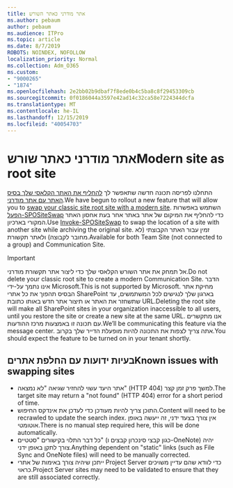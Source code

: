 ```yaml
---
title: אתר מודרני כאתר השורש
ms.author: pebaum
author: pebaum
ms.audience: ITPro
ms.topic: article
ms.date: 8/7/2019
ROBOTS: NOINDEX, NOFOLLOW
localization_priority: Normal
ms.collection: Adm_O365
ms.custom:
- "9000265"
- "1874"
ms.openlocfilehash: 2e2bb02b9dbaf7f8ede0b4c5ba8c8f29453309cb
ms.sourcegitcommit: 0f0186044a3597e42ad14c32ca58e7224344dcfa
ms.translationtype: MT
ms.contentlocale: he-IL
ms.lasthandoff: 12/15/2019
ms.locfileid: "40054703"
---
```

# <a name="modern-site-as-root-site"></a><span data-ttu-id="5a48d-102">אתר מודרני כאתר שורש</span><span class="sxs-lookup"><span data-stu-id="5a48d-102">Modern site as root site</span></span>

<span data-ttu-id="5a48d-103">התחלנו לפריסה תכונה חדשה שתאפשר לך [להחליף את האתר הקלאסי שלך בסיס האתר עם אתר מודרני](https://docs.microsoft.com/sharepoint/modern-root-site).</span><span class="sxs-lookup"><span data-stu-id="5a48d-103">We have begun to rollout a new feature that will allow you to [swap your classic site root site with a modern site](https://docs.microsoft.com/sharepoint/modern-root-site).</span></span> <span data-ttu-id="5a48d-104">השתמש באפשרות [הפעל-SPOSiteSwap](https://docs.microsoft.com/powershell/module/sharepoint-online/invoke-spositeswap?view=sharepoint-ps) כדי להחליף את המיקום של אתר באתר אחר בעת אחסון האתר המקורי בארכיון.</span><span class="sxs-lookup"><span data-stu-id="5a48d-104">Use [Invoke-SPOSiteSwap](https://docs.microsoft.com/powershell/module/sharepoint-online/invoke-spositeswap?view=sharepoint-ps) to swap the location of a site with another site while archiving the original site.</span></span> <span data-ttu-id="5a48d-105">זמין עבור האתר הקבוצתי (לא מחובר לקבוצה) ולאתר תקשורת.</span><span class="sxs-lookup"><span data-stu-id="5a48d-105">Available for both Team Site (not connected to a group) and Communication Site.</span></span>

>[!Important]
> <span data-ttu-id="5a48d-106">אל תמחק את אתר השורש הקלאסי שלך כדי ליצור אתר תקשורת מודרני.</span><span class="sxs-lookup"><span data-stu-id="5a48d-106">Do not delete your classic root site to create a modern Communication Site.</span></span> <span data-ttu-id="5a48d-107">הדבר אינו נתמך על-ידי Microsoft.</span><span class="sxs-lookup"><span data-stu-id="5a48d-107">This is not supported by Microsoft.</span></span> <span data-ttu-id="5a48d-108">מחיקת אתר הבסיס תהפוך את כל אתרי SharePoint בארגון שלך לנגישים לכל המשתמשים, עד שתשחזר את האתר או תיצור אתר חדש באותו כתובת URL.</span><span class="sxs-lookup"><span data-stu-id="5a48d-108">Deleting the root site will make all SharePoint sites in your organization inaccessible to all users, until you restore the site or create a new site at the same URL.</span></span> <span data-ttu-id="5a48d-109">אנו מתקשרים עם תכונה זו באמצעות מרכז ההודעות.</span><span class="sxs-lookup"><span data-stu-id="5a48d-109">We’ll be communicating this feature via the message center.</span></span> <span data-ttu-id="5a48d-110">אתה צריך לצפות את התכונה להיות מופעלת הדייר שלך בקרוב.</span><span class="sxs-lookup"><span data-stu-id="5a48d-110">You should expect the feature to be turned on in your tenant shortly.</span></span>

## <a name="known-issues-with-swapping-sites"></a><span data-ttu-id="5a48d-111">בעיות ידועות עם החלפת אתרים</span><span class="sxs-lookup"><span data-stu-id="5a48d-111">Known issues with swapping sites</span></span>
- <span data-ttu-id="5a48d-112">אתר היעד עשוי להחזיר שגיאה "לא נמצאה" (HTTP 404) למשך פרק זמן קצר.</span><span class="sxs-lookup"><span data-stu-id="5a48d-112">The target site may return a "not found" (HTTP 404) error for a short period of time.</span></span>
- <span data-ttu-id="5a48d-113">התוכן צריך להיות מעודכן כדי לעדכן את אינדקס החיפוש.</span><span class="sxs-lookup"><span data-stu-id="5a48d-113">Content will need to be recrawled to update the search index.</span></span> <span data-ttu-id="5a48d-114">אין צורך בצעד ידני, זה ייעשה באופן אוטומטי.</span><span class="sxs-lookup"><span data-stu-id="5a48d-114">There is no manual step required here, this will be done automatically.</span></span>
- <span data-ttu-id="5a48d-115">כל דבר התלוי בקישורים "סטטיים" (כגון קבצי סינכרון קבצים ו-OneNote) יהיה צורך לתקן באופן ידני.</span><span class="sxs-lookup"><span data-stu-id="5a48d-115">Anything dependent on "static" links (such as File Sync and OneNote files) will need to be manually corrected.</span></span>
- <span data-ttu-id="5a48d-116">ייתכן שיהיה צורך באימות של אתרי Project Server כדי לוודא שהם עדיין משויכים כראוי.</span><span class="sxs-lookup"><span data-stu-id="5a48d-116">Project Server sites may need to be validated to ensure that they are still associated correctly.</span></span> 
